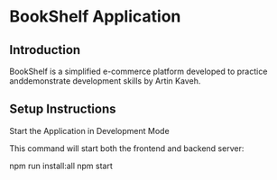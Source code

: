# BookShelf Application

## Introduction

BookShelf is a simplified e-commerce platform 
developed to practice anddemonstrate development
skills by Artin Kaveh.

## Setup Instructions

Start the Application in Development Mode

This command will start both the frontend
and backend server:

npm run install:all
npm start

